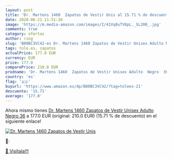 ```yaml
---
layout: post
title: 'Dr. Martens 1460  Zapatos de Vestir Unis al 15.71 % de descuento'
date: 2020-06-21 11:51:26
image: 'https://m.media-amazon.com/images/I/41Vq8uTV8pL._SL200_.jpg'
comments: true
category: ofertas
author: ring
slug: 'B00BC3VC42-es Dr. Martens 1460 Zapatos de Vestir Unisex Adulto Negro 36'
tags: tole.es, zapatos
actualPrice: 177.0 EUR
currency: EUR
price: 177.0
comparePrice: 210.0 EUR
prodname: 'Dr. Martens 1460  Zapatos de Vestir Unisex Adulto  Negro  36'
country: 'es'
flag: '🇪🇸'
buyurl: 'https://www.amazon.es/dp/B00BC3VC42/?tag=tolees-21'
descuento: '15.71'
average: '177.0'
---
```


Ahora mismo tienes [Dr. Martens 1460  Zapatos de Vestir Unisex Adulto  Negro  36](https://www.amazon.es/dp/B00BC3VC42/?tag=tolees-21) a 177.0 EUR (original: 210.0 EUR) (15.71 %  de descuento) en el siguiente enlace!

[![Dr. Martens 1460  Zapatos de Vestir Unis](https://m.media-amazon.com/images/I/41Vq8uTV8pL._SL200_.jpg)](https://www.amazon.es/dp/B00BC3VC42/?tag=tolees-21)

🔎:


[🛒 Visítala!!!](https://www.amazon.es/dp/B00BC3VC42/?tag=tolees-21)
